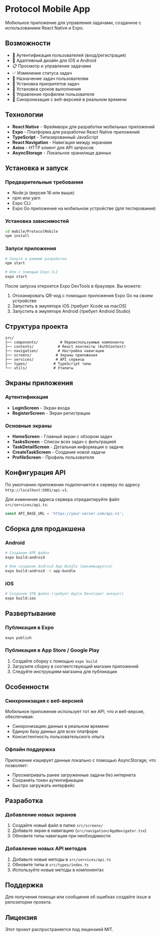 # Protocol Mobile App

Мобильное приложение для управления задачами, созданное с использованием React Native и Expo.

## Возможности

- 🔐 Аутентификация пользователей (вход/регистрация)
- 📱 Адаптивный дизайн для iOS и Android
- 📋 Просмотр и управление задачами
- ✅ Изменение статуса задач
- 👥 Назначение задач пользователям
- 🎯 Установка приоритетов задач
- 📅 Установка сроков выполнения
- 👤 Управление профилем пользователя
- 🔄 Синхронизация с веб-версией в реальном времени

## Технологии

- **React Native** - Фреймворк для разработки мобильных приложений
- **Expo** - Платформа для разработки React Native приложений
- **TypeScript** - Типизированный JavaScript
- **React Navigation** - Навигация между экранами
- **Axios** - HTTP клиент для API запросов
- **AsyncStorage** - Локальное хранилище данных

## Установка и запуск

### Предварительные требования

- Node.js (версия 16 или выше)
- npm или yarn
- Expo CLI
- Expo Go приложение на мобильном устройстве (для тестирования)

### Установка зависимостей

```bash
cd mobile/ProtocolMobile
npm install
```

### Запуск приложения

```bash
# Запуск в режиме разработки
npm start

# Или с помощью Expo CLI
expo start
```

После запуска откроется Expo DevTools в браузере. Вы можете:

1. Отсканировать QR-код с помощью приложения Expo Go на своем устройстве
2. Запустить в эмуляторе iOS (требует Xcode на macOS)
3. Запустить в эмуляторе Android (требует Android Studio)

## Структура проекта

```
src/
├── components/          # Переиспользуемые компоненты
├── contexts/           # React контексты (AuthContext)
├── navigation/         # Настройка навигации
├── screens/           # Экраны приложения
├── services/          # API сервисы
├── types/            # TypeScript типы
└── utils/            # Утилиты
```

## Экраны приложения

### Аутентификация
- **LoginScreen** - Экран входа
- **RegisterScreen** - Экран регистрации

### Основные экраны
- **HomeScreen** - Главный экран с обзором задач
- **TasksScreen** - Список всех задач с фильтрацией
- **TaskDetailScreen** - Детальная информация о задаче
- **CreateTaskScreen** - Создание новой задачи
- **ProfileScreen** - Профиль пользователя

## Конфигурация API

По умолчанию приложение подключается к серверу по адресу `http://localhost:5001/api-v1`.

Для изменения адреса сервера отредактируйте файл `src/services/api.ts`:

```typescript
const API_BASE_URL = 'https://your-server.com/api-v1';
```

## Сборка для продакшена

### Android

```bash
# Создание APK файла
expo build:android

# Или создание Android App Bundle (рекомендуется)
expo build:android -t app-bundle
```

### iOS

```bash
# Создание IPA файла (требует Apple Developer аккаунт)
expo build:ios
```

## Развертывание

### Публикация в Expo

```bash
expo publish
```

### Публикация в App Store / Google Play

1. Создайте сборку с помощью `expo build`
2. Загрузите сборку в соответствующий магазин приложений
3. Следуйте инструкциям магазина для публикации

## Особенности

### Синхронизация с веб-версией

Мобильное приложение использует тот же API, что и веб-версия, обеспечивая:
- Синхронизацию данных в реальном времени
- Единую базу данных для всех платформ
- Консистентность пользовательского опыта

### Офлайн поддержка

Приложение кэширует данные локально с помощью AsyncStorage, что позволяет:
- Просматривать ранее загруженные задачи без интернета
- Сохранять токен аутентификации
- Быстро загружать интерфейс

## Разработка

### Добавление новых экранов

1. Создайте новый файл в папке `src/screens/`
2. Добавьте экран в навигацию (`src/navigation/AppNavigator.tsx`)
3. Обновите типы навигации при необходимости

### Добавление новых API методов

1. Добавьте новые методы в `src/services/api.ts`
2. Обновите типы в `src/types/index.ts`
3. Используйте новые методы в компонентах

## Поддержка

Для получения помощи или сообщения об ошибках создайте issue в репозитории проекта.

## Лицензия

Этот проект распространяется под лицензией MIT.
